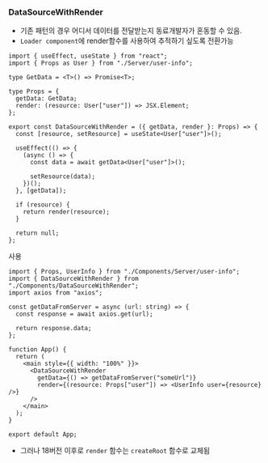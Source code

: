 ### DataSourceWithRender

- 기존 패턴의 경우 어디서 데이터를 전달받는지 동료개발자가 혼동할 수 있음.
- `Loader component`에 render함수를 사용하여 추적하기 싶도록 전환가능

```tsx
import { useEffect, useState } from "react";
import { Props as User } from "./Server/user-info";

type GetData = <T>() => Promise<T>;

type Props = {
  getData: GetData;
  render: (resource: User["user"]) => JSX.Element;
};

export const DataSourceWithRender = ({ getData, render }: Props) => {
  const [resource, setResource] = useState<User["user"]>();

  useEffect(() => {
    (async () => {
      const data = await getData<User["user"]>();

      setResource(data);
    })();
  }, [getData]);

  if (resource) {
    return render(resource);
  }

  return null;
};
```

사용

```tsx
import { Props, UserInfo } from "./Components/Server/user-info";
import { DataSourceWithRender } from "./Components/DataSourceWithRender";
import axios from "axios";

const getDataFromServer = async (url: string) => {
  const response = await axios.get(url);

  return response.data;
};

function App() {
  return (
    <main style={{ width: "100%" }}>
      <DataSourceWithRender
        getData={() => getDataFromServer("someUrl")}
        render={(resource: Props["user"]) => <UserInfo user={resource} />}
      />
    </main>
  );
}

export default App;
```

- 그러나 18버전 이후로 `render` 함수는 `createRoot` 함수로 교체됨
